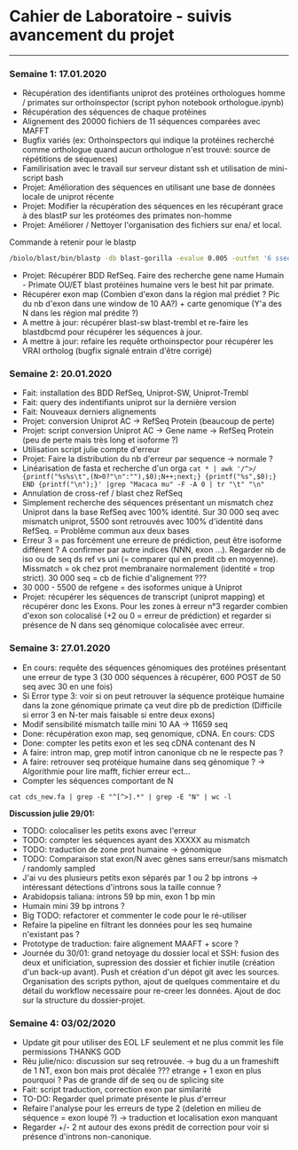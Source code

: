# Cahier de Laboratoire - suivis avancement du projet
***

### Semaine 1: 17.01.2020
* Récupération des identifiants uniprot des protéines orthologues homme / primates sur orthoinspector (script pyhon notebook orthologue.ipynb)
* Récupération des séquences de chaque protéines
* Alignement des 20000 fichiers de 11 séquences comparées avec MAFFT
* Bugfix variés (ex: Orthoinspectors qui indique la protéines recherché comme orthologue quand aucun orthologue n'est trouvé: source de répétitions de séquences)
* Familirisation avec le travail sur serveur distant ssh et utilisation de mini-script bash
* Projet: Amélioration des séquences en utilisant une base de données locale de uniprot récente
* Projet: Modifier la récupération des séquences en les récupérant grace à des blastP sur les protéomes des primates non-homme 
* Projet: Améliorer / Nettoyer l'organisation des fichiers sur ena/ et local.

Commande à retenir pour le blastp
```bash
/biolo/blast/bin/blastp -db blast-gorilla -evalue 0.005 -outfmt '6 sseqid sseq' -max_target_seqs 1 -query fakeseq.fasta | awk 'BEGIN{FS="\t"; OFS="\n"}{gsub(/-/, "", $2); print ">"$1,$2}'
```

* Projet: Récupérer BDD RefSeq. Faire des recherche gene name Humain - Primate OU/ET blast protéines humaine vers le best hit par primate.
* Récupérer exon map (Combien d'exon dans la région mal prédiet ? Pic du nb d'exon dans une window de 10 AA?) + carte genomique (Y'a des N dans les région mal prédite ?)
* A mettre à jour: récupérer blast-sw blast-trembl et re-faire les blastdbcmd pour récupérer les séquences à jour.
* A mettre à jour: refaire les requête orthoinspector pour récupérer les VRAI ortholog (bugfix signalé entrain d'être corrigé)

### Semaine 2: 20.01.2020
* Fait: installation des BDD RefSeq, Uniprot-SW, Uniprot-Trembl
* Fait: query des indentifiants uniprot sur la dernière version
* Fait: Nouveaux derniers alignements
* Projet: conversion Uniprot AC -> RefSeq Protein (beaucoup de perte)
* Projet: script conversion Uniprot AC -> Gene name -> RefSeq Protein (peu de perte mais très long et isoforme ?)
* Utilisation script julie compte d'erreur
* Projet: Faire la distribution du nb d'erreur par sequence -> normale ?
* Linéarisation de fasta et recherche d'un orga 
```cat * | awk '/^>/ {printf("%s%s\t",(N>0?"\n":""),$0);N++;next;} {printf("%s",$0);} END {printf("\n");}' |grep "Macaca mu" -F -A 0 | tr "\t" "\n"```
* Annulation de cross-ref / blast chez RefSeq
* Simplement recherche des séquences présentant un mismatch chez Uniprot dans la base RefSeq avec 100% identité. Sur 30 000 seq avec mismatch uniprot, 5500 sont retrouvés avec 100% d'identité dans RefSeq. = Problême commun aux deux bases
* Erreur 3 = pas forcément une erreure de prédiction, peut être isoforme différent ? A confirmer par autre indices (NNN, exon ...). Regarder nb de iso ou de seq ds ref vs uni (= comparer qui en predit cb en moyenne). Missmatch = ok chez prot membranaire normalement (identité = trop strict). 30 000 seq = cb de fichie d'alignement ???
* 30 000 - 5500 de refgene = des isoformes unique à Uniprot
* Projet: récupérer les séquences de transcript (uniprot mapping) et récupérer donc les Exons. Pour les zones à erreur n°3 regarder combien d'exon son colocalisé (+2 ou 0 = erreur de prédiction) et regarder si présence de N dans seq génomique colocalisée avec erreur.

### Semaine 3: 27.01.2020
* En cours: requête des séquences génomiques des protéines présentant une erreur de type 3 (30 000 séquences à récupérer, 600 POST de 50 seq avec 30 en une fois)
* Si Error type 3: voir si on peut retrouver la séquence protéique humaine dans la zone génomique primate ça veut dire pb de prediction (Difficile si error 3 en N-ter mais faisable si entre deux exons)
* Modif sensibilité mismatch taille mini 10 AA -> 11659 seq
* Done: récupération exon map, seq genomique, cDNA. En cours: CDS
* Done: compter les petits exon et les seq cDNA contenant des N
* A faire: intron map, grep motif intron canonique cb ne le respecte pas ?
* A faire: retrouver seq protéique humaine dans seq génomique ? -> Algorithmie pour lire mafft, fichier erreur ect...
* Compter les séquences comportant de N 
```
cat cds_new.fa | grep -E "^[^>].*" | grep -E "N" | wc -l
```

**Discussion julie 29/01:**

* TODO: colocaliser les petits exons avec l'erreur
* TODO: compter les séquences ayant des XXXXX au mismatch
* TODO: traduction de zone prot humaine -> génomique
* TODO: Comparaison  stat exon/N avec gènes sans erreur/sans mismatch / randomly sampled
* J'ai vu des plusieurs petits exon séparés par 1 ou 2 bp introns -> intéressant détections d'introns sous la taille connue ?
* Arabidopsis taliana: introns 59 bp min, exon 1 bp min
* Humain mini 39 bp introns ? 
* Big TODO: refactorer et commenter le code pour le ré-utiliser
* Refaire la pipeline en filtrant les données pour les seq humaine n'existant pas ?
* Prototype de traduction: faire alignement MAAFT + score ?
* Journée du 30/01: grand netoyage du dossier local et SSH: fusion des deux et unificiation, supression des dossier et fichier inutile (création d'un back-up avant). Push et création d'un dépot git avec les sources. Organisation des scripts python, ajout de quelques commentaire et du détail du workflow necessaire pour re-creer les données. Ajout de doc sur la structure du dossier-projet.

### Semaine 4: 03/02/2020
* Update git pour utiliser des EOL LF seulement et ne plus commit les file permissions THANKS GOD  
* Réu julie/nico: discussion sur seq retrouvée. -> bug du a un frameshift de 1 NT, exon bon mais prot décalée ??? etrange + 1 exon en plus pourquoi ? Pas de grande dif de seq ou de splicing site  
* Fait: script traduction, correction exon par similarité  
* TO-DO: Regarder quel primate présente le plus d'erreur  
* Refaire l'analyse pour les erreurs de type 2 (deletion en milieu de séquence = exon loupé ?) -> traduction et localisation exon manquant  
* Regarder +/- 2 nt autour des exons prédit de correction pour voir si présence d'introns non-canonique.
